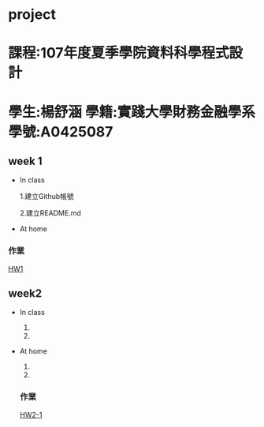 # project
# 課程:107年度夏季學院資料科學程式設計 
# 學生:楊舒涵 學籍:實踐大學財務金融學系 學號:A0425087

## week 1
* In class

  1.建立Github帳號

  2.建立README.md

* At home


### 作業
[HW1](https://yshuhan.github.io/project/week1/HW1.html)


## week2
* In class

  1.
  2.
* At home
  
  1.
  2.
  
  
  ### 作業
  [HW2-1](https://yshuhan.github.io/project/week2/HW2-1.html)
  
